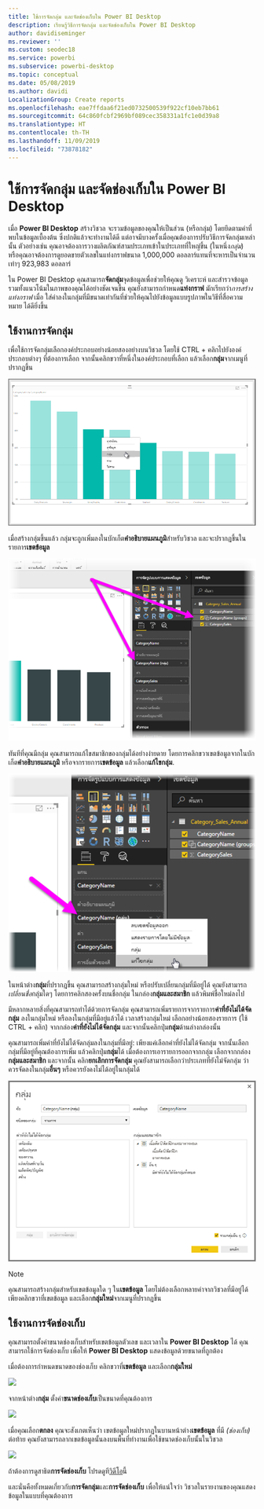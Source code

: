 ```yaml
---
title: ใช้การจัดกลุ่ม และจัดช่องเก็บใน Power BI Desktop
description: เรียนรู้วิธีการจัดกลุ่ม และจัดช่องเก็บใน Power BI Desktop
author: davidiseminger
ms.reviewer: ''
ms.custom: seodec18
ms.service: powerbi
ms.subservice: powerbi-desktop
ms.topic: conceptual
ms.date: 05/08/2019
ms.author: davidi
LocalizationGroup: Create reports
ms.openlocfilehash: eae7ffdaa6f21ed0732500539f922cf10eb7bb61
ms.sourcegitcommit: 64c860fcbf2969bf089cec358331a1fc1e0d39a8
ms.translationtype: HT
ms.contentlocale: th-TH
ms.lasthandoff: 11/09/2019
ms.locfileid: "73878182"
---
```

# <a name="use-grouping-and-binning-in-power-bi-desktop"></a>ใช้การจัดกลุ่ม และจัดช่องเก็บใน Power BI Desktop
เมื่อ **Power BI Desktop** สร้างวิชวล จะรวมข้อมูลของคุณให้เป็นส่วน (หรือกลุ่ม) โดยยึดตามค่าที่พบในข้อมูลเบื้องต้น ซึ่งปกติแล้วจะทำงานได้ดี แต่อาจมีบางครั้งเมื่อคุณต้องการปรับวิธีการจัดกลุ่มเหล่านั้น ตัวอย่างเช่น คุณอาจต้องการวางผลิตภัณฑ์สามประเภทเข้าในประเภทที่ใหญ่ขึ้น (ในหนึ่ง*กลุ่ม*) หรือคุณอาจต้องการดูยอดขายตัวเลขในแท่งกราฟขนาด 1,000,000 ดอลลาร์แทนที่จะหารเป็นจำนวนเท่าๆ 923,983 ดอลลาร์

ใน Power BI Desktop คุณสามารถ**จัดกลุ่ม**จุดข้อมูลเพื่อช่วยให้คุณดู วิเคราะห์ และสำรวจข้อมูล รวมทั้งแนวโน้มในภาพของคุณได้อย่างชัดเจนขึ้น คุณยังสามารถกำหนด**แท่งกราฟ** มักเรียกว่า*การสร้างแท่งกราฟ* เมื่อ ใส่ค่าลงในกลุ่มที่มีขนาดเท่ากันที่ช่วยให้คุณไปยังข้อมูลแบบรูปภาพในวิธีที่สื่อความหมาย ได้ดียิ่งขึ้น

## <a name="using-grouping"></a>ใช้งานการจัดกลุ่ม
เพื่อใช้การจัดกลุ่มเลือกองค์ประกอบอย่างน้อยสองอย่างบนวิชวล โดยใช้ CTRL + คลิกไปยังองค์ประกอบต่างๆ ที่ต้องการเลือก จากนั้นคลิกขวาที่หนึ่งในองค์ประกอบที่เลือก แล้วเลือก**กลุ่ม**จากเมนูที่ปรากฏขึ้น

![](media/desktop-grouping-and-binning/grouping-binning_1.png)

เมื่อสร้างกลุ่มขึ้นแล้ว กลุ่มจะถูกเพิ่มลงในบักเก็ต**คำอธิบายแผนภูมิ**สำหรับวิชวล และจะปรากฏขึ้นในรายการ**เขตข้อมูล**

![](media/desktop-grouping-and-binning/grouping-binning_2.png)

ทันทีที่คุณมีกลุ่ม คุณสามารถแก้ไขสมาชิกของกลุ่มได้อย่างง่ายดาย โดยการคลิกขวาเขตข้อมูลจากในบักเก็ต**คำอธิบายแผนภูมิ** หรือจากรายการ**เขตข้อมูล** แล้วเลือก**แก้ไขกลุ่ม**.

![](media/desktop-grouping-and-binning/grouping-binning_3.png)

ในหน้าต่าง**กลุ่ม**ที่ปรากฎขึ้น คุณสามารถสร้างกลุ่มใหม่ หรือปรับเปลี่ยนกลุ่มที่มีอยู่ได้ คุณยังสามารถ*เปลี่ยนชื่อ*กลุ่มใดๆ โดยการคลิกสองครั้งบนชื่อกลุ่ม ในกล่อง**กลุ่มและสมาชิก** แล้วพิมพ์ชื่อใหม่ลงไป

มีหลากหลายสิ่งที่คุณสามารถทำได้ด้วยการจัดกลุ่ม คุณสามารถเพิ่มรายการจากรายการ**ค่าที่ยังไม่ได้จัดกลุ่ม** ลงในกลุ่มใหม่ หรือลงในกลุ่มที่มีอยู่แล้วได้ เวลาสร้างกลุ่มใหม่ เลือกอย่างน้อยสองรายการ (ใช้ CTRL + คลิก) จากกล่อง**ค่าที่ยังไม่ได้จัดกลุ่ม** และจากนั้นคลิกปุ่ม**กลุ่ม**ด้านล่างกล่องนั้น

คุณสามารถเพิ่มค่าที่ยังไม่ได้จัดกลุ่มลงในกลุ่มที่มีอยู่: เพียงแค่เลือกค่าที่ยังไม่ได้จัดกลุ่ม จากนั้นเลือกกลุ่มที่มีอยู่ที่คุณต้องการเพิ่ม แล้วคลิกปุ่ม**กลุ่ม**ได้ เมื่อต้องการเอารายการออกจากกลุ่ม เลือกจากกล่อง**กลุ่มและสมาชิก** และจากนั้น คลิก**ยกเลิกการจัดกลุ่ม** คุณยังสามารถเลือกว่าประเภทที่ยังไม่จัดกลุ่ม ว่าควรจัดลงในกลุ่ม**อื่นๆ** หรือควรยังคงไม่ได้อยู่ในกลุ่มได้

![](media/desktop-grouping-and-binning/grouping-binning_4.png)

> [!NOTE]
> คุณสามารถสร้างกลุ่มสำหรับเขตข้อมูลใด ๆ ใน**เขตข้อมูล** โดยไม่ต้องเลือกหลายค่าจากวิชวลที่มีอยู่ได้ เพียงคลิกขวาที่เขตข้อมูล และเลือก**กลุ่มใหม่**จากเมนูที่ปรากฏขึ้น

## <a name="using-binning"></a>ใช้งานการจัดช่องเก็บ
คุณสามารถตั้งค่าขนาดช่องเก็บสำหรับเขตข้อมูลตัวเลข และเวลาใน **Power BI Desktop** ได้ คุณสามารถใช้การจัดช่องเก็บ เพื่อให้ **Power BI Desktop** แสดงข้อมูลด้วยขนาดที่ถูกต้อง

เมื่อต้องการกำหนดขนาดของช่องเก็บ คลิกขวาที่**เขตข้อมูล** และเลือก**กลุ่มใหม่**

![](media/desktop-grouping-and-binning/grouping-binning_5.png)

จากหน้าต่าง**กลุ่ม** ตั้งค่า**ขนาดช่องเก็บ**เป็นขนาดที่คุณต้องการ

![](media/desktop-grouping-and-binning/grouping-binning_6.png)

เมื่อคุณเลือก**ตกลง** คุณจะสังเกตเห็นว่า เขตข้อมูลใหม่ปรากฏในบานหน้าต่าง**เขตข้อมูล** ที่มี *(ช่องเก็บ)* ต่อท้าย คุณยังสามารถลากเขตข้อมูลนั้นลงบนพื้นที่ทำงานเพื่อใช้ขนาดช่องเก็บนั้นในวิชวล

![](media/desktop-grouping-and-binning/grouping-binning_7.png)

ถ้าต้องการดูสาธิต**การจัดช่องเก็บ** โปรดดูที[วิดีโอ](https://www.youtube.com/watch?v=BRvdZSfO0DY)นี้

และนั่นคือทั้งหมดเกี่ยวกับ**การจัดกลุ่ม**และ**การจัดช่องเก็บ** เพื่อให้แน่ใจว่า วิชวลในรายงานของคุณแสดงข้อมูลในแบบที่คุณต้องการ

